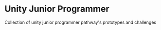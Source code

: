 # Unity Junior Programmer
 Collection of unity junior programmer pathway's prototypes and challenges
